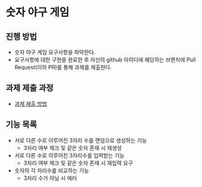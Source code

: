 # 숫자 야구 게임
## 진행 방법
* 숫자 야구 게임 요구사항을 파악한다.
* 요구사항에 대한 구현을 완료한 후 자신의 github 아이디에 해당하는 브랜치에 Pull Request(이하 PR)를 통해 과제를 제출한다.

## 과제 제출 과정
* [과제 제출 방법](https://github.com/next-step/nextstep-docs/tree/master/precourse)

## 기능 목록
* 서로 다른 수로 이루어진 3자리 수를 랜덤으로 생성하는 기능
    * 3자리 여부 체크 및 같은 숫자 존재 시 재생성
* 서로 다른 수로 이루어진 3자리수를 입력받는 기능
    * 3자리 여부 체크 및 같은 숫자 존재 시 재입력 요구
* 숫자의 각 자리수를 비교하는 기능
    * 3자리 수가 아닐 시 에러